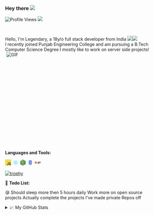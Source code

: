 ### Hey there <img src="https://media.giphy.com/media/hvRJCLFzcasrR4ia7z/giphy.gif" width="25px">

![Profile Views](https://komarev.com/ghpvc/?username=LEGENDARY-KING&color=brightgreen)
![](https://hit.yhype.me/github/profile?user_id=42164385)

<br />

Hello, I'm  Legendary, a 18y/o full stack developer from India <img src="https://cdn.discordapp.com/emojis/649216868682432522.gif?v=1" width="22px"><img src="https://cdn.discordapp.com/emojis/649216868074127360.gif?v=1" width="22px">
<br>
I recently joined Punjab Engineering College and am pursuing a B.Tech Computer Science Degree
I mostly like to work on server side projects!
  <img align="right" alt="GIF" src="https://github.com/abhisheknaiidu/abhisheknaiidu/blob/master/code.gif?raw=true" width="500" height="320" />
**Languages and Tools:**  

<code><img height="20" src="https://raw.githubusercontent.com/github/explore/80688e429a7d4ef2fca1e82350fe8e3517d3494d/topics/javascript/javascript.png"></code>
<code><img height="20" src="https://raw.githubusercontent.com/github/explore/80688e429a7d4ef2fca1e82350fe8e3517d3494d/topics/react/react.png"></code>
<code><img height="20" src="https://raw.githubusercontent.com/github/explore/80688e429a7d4ef2fca1e82350fe8e3517d3494d/topics/nodejs/nodejs.png"></code>
<code><img height="20" src="https://raw.githubusercontent.com/github/explore/80688e429a7d4ef2fca1e82350fe8e3517d3494d/topics/sql/sql.png"></code>
<code><img height="20" src="https://raw.githubusercontent.com/github/explore/80688e429a7d4ef2fca1e82350fe8e3517d3494d/topics/git/git.png"></code>

[![trophy](https://github-profile-trophy.vercel.app/?username=LEGENDARY-KING&theme=onedark)](https://github.com/ryo-ma/github-profile-trophy)


🥶 **Todo List:**
<!-- TODO-IST:START -->        
😪   Should sleep more then 5 hours daily
Work more on open source projects 
Actually complete the projects I've made private Repos off
<!-- TODO-IST:END -->


<details>
<summary>📈 My GitHub Stats</summary>

![LEGENDARY KINGS's GitHub stats](https://github-readme-stats.vercel.app/api?username=LEGENDARY-KING&theme=radical&show_icons=true)
![LEGENDARY KINGS's GitHub stats](https://github-readme-stats.vercel.app/api/top-langs?username=LEGENDARY-KING&theme=radical)
</details>
